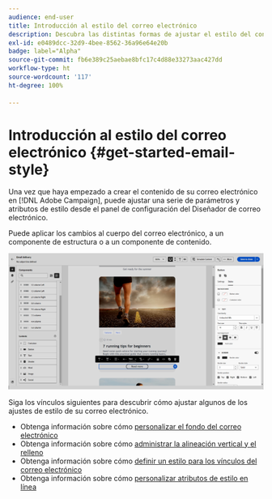 ```yaml
---
audience: end-user
title: Introducción al estilo del correo electrónico
description: Descubra las distintas formas de ajustar el estilo del contenido del correo electrónico
exl-id: e0489dcc-32d9-4bee-8562-36a96e64e20b
badge: label="Alpha"
source-git-commit: fb6e389c25aebae8bfc17c4d88e33273aac427dd
workflow-type: ht
source-wordcount: '117'
ht-degree: 100%

---
```


# Introducción al estilo del correo electrónico {#get-started-email-style}

Una vez que haya empezado a crear el contenido de su correo electrónico en [!DNL Adobe Campaign], puede ajustar una serie de parámetros y atributos de estilo desde el panel de configuración del Diseñador de correo electrónico.

Puede aplicar los cambios al cuerpo del correo electrónico, a un componente de estructura o a un componente de contenido.

![](assets/email_designer_content_components_settings.png)

Siga los vínculos siguientes para descubrir cómo ajustar algunos de los ajustes de estilo de su correo electrónico.

* Obtenga información sobre cómo [personalizar el fondo del correo electrónico](backgrounds.md)
* Obtenga información sobre cómo [administrar la alineación vertical y el relleno](alignment-and-padding.md)
* Obtenga información sobre cómo [definir un estilo para los vínculos del correo electrónico](styling-links.md)
* Obtenga información sobre cómo [personalizar atributos de estilo en línea](inline-styling.md)
